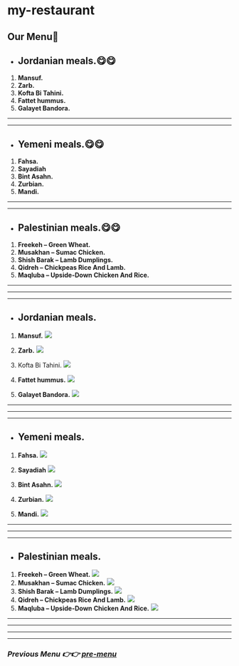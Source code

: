 # my-restaurant

## **Our Menu🍱**
- ## **Jordanian meals.😋😋**

1. **Mansuf.**
2. **Zarb.**
3. **Kofta Bi Tahini.**
4. **Fattet hummus.**
5. **Galayet Bandora.**
***
***
- ## **Yemeni meals.😋😋**
1. **Fahsa.**
2. **Sayadiah**
3. **Bint Asahn.**
4. **Zurbian.**
5. **Mandi.**
***
***
- ## **Palestinian meals.😋😋**
1. **Freekeh – Green Wheat.**
2. **Musakhan – Sumac Chicken.**
3. **Shish Barak – Lamb Dumplings.**
4. **Qidreh – Chickpeas Rice And Lamb.**
5. **Maqluba – Upside-Down Chicken And Rice.**
***
***
***

- ## **Jordanian meals.**
1. **Mansuf.**
![](https://photos.smugmug.com/Jordan-Travel-Guide/i-JND7gkK/0/X3/mansaf-jordanian-food-13-X3.jpg)
2. **Zarb.**
![](https://photos.smugmug.com/Jordan-Travel-Guide/i-bxQkFmZ/0/X3/zarb-X3.jpg)

3. Kofta Bi Tahini.
![](https://photos.smugmug.com/Jordan-Travel-Guide/i-2vDqTG4/0/X3/kafta-tahini-X3.jpg)
4. **Fattet hummus.**
![](https://evaeatsblog.files.wordpress.com/2016/06/img_7809_2.jpg)
5. **Galayet Bandora.**
![](https://wasfetmama.com/wp-content/uploads/2020/12/Untitled-748x500.png)
***
***
***
- ## **Yemeni meals.**
1. **Fahsa.**
![](https://www.chefspencil.com/wp-content/uploads/Fahsa-960x720.jpg.webp)
2. **Sayadiah**
![](https://www.chefspencil.com/wp-content/uploads/Sayadiah.jpg.webp)

3. **Bint Asahn.**
![](https://www.chefspencil.com/wp-content/uploads/Bint-Asahn-960x735.png.webp)

4. **Zurbian.**
![](https://www.chefspencil.com/wp-content/uploads/Zurbian-960x540.jpg.webp)
5. **Mandi.**
![](https://www.chefspencil.com/wp-content/uploads/Mandi--960x960.jpg.webp)
***
***
***
- ## **Palestinian meals.**
1. **Freekeh – Green Wheat.**
![](https://www.lacademie.com/wp-content/uploads/2022/03/freekeh-green-wheat.jpg)
2. **Musakhan – Sumac Chicken.**
![](https://www.lacademie.com/wp-content/uploads/2022/03/musakhan-sumac-chicken.jpg)
3. **Shish Barak – Lamb Dumplings.**
![](https://www.lacademie.com/wp-content/uploads/2022/03/shish-barak.jpg)
4. **Qidreh – Chickpeas Rice And Lamb.**
![](https://www.lacademie.com/wp-content/uploads/2022/03/qidreh-chickpeas.jpg)
5. **Maqluba – Upside-Down Chicken And Rice.**
![](https://www.lacademie.com/wp-content/uploads/2022/03/maqluba-traditional.jpg)
***
***
***
***
### *Previous Menu 👉👉 [pre-menu](https://github.com/MalekJamal/my-restaurant)* 








